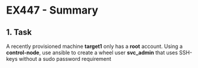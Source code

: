 # EX447 - Summary

## 1. Task 
A recently provisioned machine **target1** only has a **root** account. Using a **control-node**, use ansible to create a wheel user **svc_admin** that uses SSH-keys without a sudo password requirement
